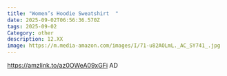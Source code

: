 ```yaml
---
title: "Women’s Hoodie Sweatshirt  "
date: 2025-09-02T06:56:36.570Z
tags: 2025-09-02
Category: other
description: 12.XX
image: https://m.media-amazon.com/images/I/71-u82AOLmL._AC_SY741_.jpg
---
```

https://amzlink.to/az0OWeA09xGFi   AD